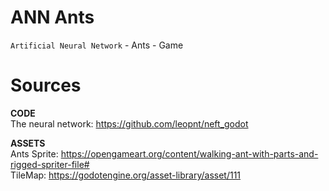 # ANN Ants
`Artificial Neural Network` - Ants - Game

# Sources
<b>CODE</b>  
The neural network: https://github.com/leopnt/neft_godot  
  
<b>ASSETS</b>  
Ants Sprite: https://opengameart.org/content/walking-ant-with-parts-and-rigged-spriter-file#  
TileMap: https://godotengine.org/asset-library/asset/111  
